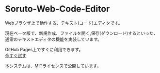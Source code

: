 # Soruto-Web-Code-Editor
Webブラウザ上で動作する、テキスト(コード)エディタです。

現在ベータ版で、新規作成、ファイルを開く,保存(ダウンロード)するといった、  
通常のテキストエディタの機能を実装しています。

GitHub Pages上ですぐに利用できます。  
[今すぐ試す](https://sorutoproject.github.io/Soruto-Web-Code-Editor/)

本システムは、MITライセンスで公開しています。
